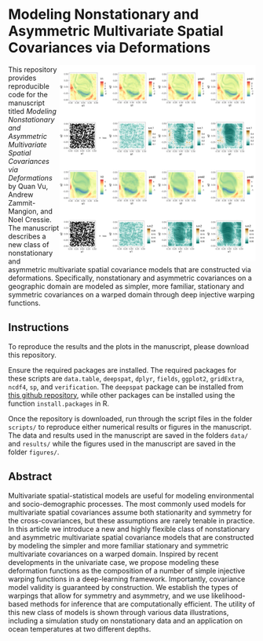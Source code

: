 # Modeling Nonstationary and Asymmetric Multivariate Spatial Covariances via Deformations

<img align="right" src="https://github.com/quanvu17/deepspat_multivar/blob/master/figures/simulation_asymm_comparison_plot.png" alt="drawing" width="400"/>

This repository provides reproducible code for the manuscript titled *Modeling Nonstationary and Asymmetric Multivariate Spatial Covariances via Deformations* by Quan Vu, Andrew Zammit-Mangion, and Noel Cressie. The manuscript describes a new class of nonstationary and asymmetric multivariate spatial covariance models that are constructed via deformations. Specifically, nonstationary and asymmetric covariances on a geographic domain are modeled as simpler, more familiar, stationary and symmetric covariances on a warped domain through deep injective warping functions.

## Instructions

To reproduce the results and the plots in the manuscript, please download this repository.

Ensure the required packages are installed. The required packages for these scripts are `data.table`, `deepspat`, `dplyr`, `fields`, `ggplot2`, `gridExtra`, `ncdf4`, `sp`, and `verification`. The `deepspat` package can be installed from [this github repository](https://github.com/andrewzm/deepspat), while other packages can be installed using the function `install.packages` in R.

Once the repository is downloaded, run through the script files in the folder `scripts/` to reproduce either numerical results or figures in the manuscript. The data and results used in the manuscript are saved in the folders `data/` and `results/` while the figures used in the manuscript are saved in the folder `figures/`.

## Abstract

Multivariate spatial-statistical models are useful for modeling environmental and socio-demographic processes. The most commonly used models for multivariate spatial covariances assume both stationarity and symmetry for the cross-covariances, but these assumptions are rarely tenable in practice. In this article we introduce a new and highly flexible class of nonstationary and asymmetric multivariate spatial covariance models that are constructed by modeling the simpler and more familiar stationary and symmetric multivariate covariances on a warped domain. Inspired by recent developments in the univariate case, we propose modeling these deformation functions as the composition of a number of simple injective warping functions in a deep-learning framework. Importantly, covariance model validity is guaranteed by construction. We establish the types of warpings that allow for symmetry and asymmetry, and we use likelihood-based methods for inference that are computationally efficient. The utility of this new class of models is shown through various data illustrations, including a simulation study on nonstationary data and an application on ocean temperatures at two different depths.
